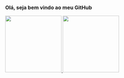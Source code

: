 ### Olá, seja bem vindo ao meu GitHub

<div>
<a href="https://github.com/LAmentt">

<img loading="lazy" height="180em" src="https://github-readme-stats.vercel.app/api/top-langs/?username=LAmentt&layout=compact&langs_count=7&theme
codeSTACKr"/>
<img loading="lazy" height="180em" src="https://github-readme-stats.vercel.app/api?username=LAmentt&show_icons=true&theme=codeSTACKr&include_all_commits=true&count_private=true"/>
</div>


